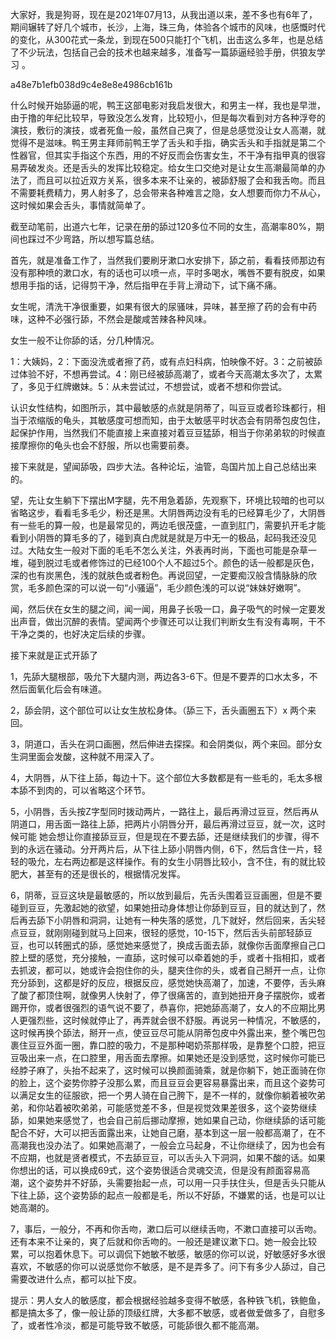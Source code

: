 大家好，我是狗哥，现在是2021年07月13，从我出道以来，差不多也有6年了，期间辗转了好几个城市，长沙，上海，珠三角，体验各个城市的风味，也感慨时代的变化，从300花式一条龙，到现在500只能打个飞机，出击这么多年，也是总结了不少玩法，包括自己会的技术也越来越多，准备写一篇舔逼经验手册，供狼友学习 。

a48e7b1efb038d9c4e8e8e4986cb161b

什么时候开始舔逼的呢，鸭王这部电影对我启发很大，和男主一样，我也是早泄，由于撸的年纪比较早，导致没怎么发育，比较短小，但是每次看到对方各种浮夸的演技，敷衍的演技，或者死鱼一般，虽然自己爽了，但是总感觉没让女人高潮，就觉得不是滋味。鸭王男主拜师前鸭王学了舌头和手指，确实舌头和手指就是第二个性器官，但其实手指这个东西，用的不好反而会伤害女生，不干净有指甲真的很容易弄破发炎。还是舌头的发挥比较稳定。给女生口交绝对是让女生高潮最简单的办法了，而且可以拉近双方关系，很多本来不让亲的，被舔舒服了会和我舌吻。而且不需要耗费精力，男人射多了，总会带来各种难言之隐，女人想要而你力不从心，这时候如果会舌头，事情就简单了。

截至动笔前，出道六七年，记录在册的舔过120多位不同的女生，高潮率80%，期间也踩过不少弯路，所以想写篇总结。

首先，就是准备工作了，当然我们要刷牙漱口水安排下，舔之前，看看技师那边有没有那种喷的漱口水，有的话也可以喷一点，平时多喝水，嘴唇不要有脱皮，如果想用手指的话，记得剪干净，然后指甲在手背上滑动下，试下痛不痛。

女生呢，清洗干净很重要，如果有很大的尿骚味，异味，甚至擦了药的会有中药味，这种不必强行舔，不然会是酸咸苦辣各种风味。

女生一般不让你舔的话，分几种情况。

1：大姨妈，2：下面没洗或者擦了药，或有点妇科病，怕映像不好。3：之前被舔过体验不好，不想再尝试。4：刚已经被舔高潮了，或者今天高潮太多次了，太累了，多见于红牌嫩妹。5：从未尝试过，不想尝试，或者不想和你尝试。

认识女性结构，如图所示，其中最敏感的点就是阴蒂了，叫豆豆或者珍珠都行，相当于浓缩版的龟头，其敏感度可想而知，由于太敏感平时状态会有阴蒂包皮包住，起保护作用，当然我们不能直接上来直接对着豆豆猛舔，相当于你弟弟软的时候直接摩擦你的龟头也会不舒服，所以也需要前奏。

接下来就是，望闻舔吸，四步大法。各种论坛，油管，岛国片加上自己总结出来的。

望，先让女生躺下下摆出M字腿，先不用急着舔，先观察下，环境比较暗的也可以省略这步，看看毛多毛少，粉还是黑。大阴唇两边没有毛的已经算毛少了，大阴唇有一些毛的算一般，也是最常见的，两边毛很茂盛，一直到肛门，需要扒开毛才能看到小阴唇的算毛多的了，碰到真白虎就是就是万中无一的极品，起码我还没见过。大陆女生一般对下面的毛毛不怎么关注，外表再时尚，下面也可能是杂草一堆，碰到脱过毛或者修饰过的已经100个人不超过5个。颜色的话一般都是灰色，深的也有炭黑色，浅的就肤色或者粉色。再说回望，一定要痴汉般含情脉脉的欣赏，毛多颜色深的可以说一句“小骚逼”，毛少颜色浅的可以说“妹妹好嫩啊”。

闻，然后伏在女生的腿之间，闻一闻，用鼻子长吸一口，鼻子吸气的时候一定要发出声音，做出沉醉的表情。望闻两个步骤还可以让我们判断女生有没有毒啊，干不干净之类的，也好决定后续的步骤。

接下来就是正式开舔了

1，先舔大腿根部，吸允下大腿内测，两边各3-6下。但是不要弄的口水太多，不然后面氧化后会有味道。

2，舔会阴，这个部位可以让女生放松身体。（舔三下，舌头画圈五下）x 两个来回。

3，阴道口，舌头在洞口画圈，然后伸进去探探。和会阴类似，两个来回。部分女生洞里面会发酸，这种就不用深入了。

4，大阴唇，从下往上舔，每边十下。这个部位大多数都是有一些毛的，毛太多根本舔不到肉的，可以省略这个环节。

5，小阴唇，舌头按Z字型同时拨动两片，一路往上，最后再滑过豆豆，然后再从阴道口，用舌面一路往上舔，把两片小阴唇分开，最后再滑过豆豆，就一次，这时候可能 她会想让你直接舔豆豆，但是现在不要去舔，还是继续我们的步骤，得不到的永远在骚动。分开两片后，从下往上舔小阴唇内侧，6下，然后含住一片，轻轻的吸允，左右两边都是这样操作。有的女生小阴唇比较小，含不住，有的就比较肥大，甚至有的还是很长的，根据情况发挥。

6，阴蒂，豆豆这块是最敏感的，所以放到最后，先舌头围着豆豆画圈，但是不要碰到豆豆，先激起她的欲望，如果她扭动身体想让你舔到豆豆，目的就达到了，然后再去舔下小阴唇和洞洞，让她有一种失落的感觉，几下就好，然后回来，舌尖轻点豆豆，就刚刚碰到就马上回来，很轻的感觉，10-15下，然后舌头前部轻舔豆豆，也可以转圈式的舔，感觉她来感觉了，换成舌面去舔，就像你舌面摩擦自己口腔上壁的感觉，充分接触，一直舔，这时候可以牵着她的手，或者十指相扣，或者去抓波，都可以，她或许会抱住你的头，腿夹住你的头，或者自己掰开一点，让你充分舔到，这都是好的反应，根据反应，感觉她快高潮了，加速，不要停，舌头麻了酸了都顶住啊，就像男人快射了，停了很痛苦的，直到她扭开身子摆脱你，或者踢开你，或者很强烈的语气说不要了，恭喜你，把她舔高潮了，女人的不应期比男人更强烈些，这时候就停止了，再弄就会很不舒服。再说另一种情况，不敏感的，这时候再换个舔法，掰开一点，使豆豆尽可能从阴蒂包皮中外露出来，整个嘴巴包裹住豆豆外面一圈，靠口腔的吸力，不是那种喝奶茶那样吸，是靠整个口腔，把豆豆吸出来一点，在口腔里，用舌面去摩擦。如果她还是没到感觉，这时候你可能已经脖子麻了，头抬不起来了，这时候可以换颜面骑乘，就是你躺下，她正面骑在你的脸上，这个姿势你脖子没那么累，而且豆豆会更容易暴露出来，而且这个姿势可以满足女生的征服欲，把一个男人骑在自己胯下，是不一样的，就像你躺着被吹弟弟，和你站着被吹弟弟，可能感觉差不多，但是视觉效果差很多，这个姿势继续舔，如果她来感觉了，也会自己前后挪动摩擦，她如果自己动，你继续舔的话可能配合不好，大可以把舌面露出来，让她自己磨，基本到这一层一般都高潮了，在不高潮我也没办法了。如果她高潮了，一般会立马起身，不让你继续了，因为也会有不应期，也就是贤者模式，不去舔豆豆，可以舌头入下洞洞，如果不酸的话。如果你想出的话，可以换成69式，这个姿势很适合灵魂交流，但是没有颜面容易高潮，这个姿势并不好舔，头需要抬起一点，可以用一只手扶住头，但是舌头只能从下往上舔，这个姿势舔的起点一般都是毛，所以不好舔，不嫌累的话，也是可以让她高潮的。

7，事后，一般分，不再和你舌吻，漱口后可以继续舌吻，不漱口直接可以舌吻。还有本来不让亲的，爽了后就和你舌吻的。一般还是建议漱下口。她一般会比较累，可以抱着休息下。可以调侃下她敏不敏感，敏感的你可以说，好敏感好多水很喜欢，不敏感的你可以说感觉你不敏感，是不是弄多了。问下有多少人舔过，自己需要改进什么点，都可以扯下皮。

提示：男人女人的敏感度，都会根据经验越多变得不敏感，各种铁飞机，铁鲍鱼，都是搞太多了，像一般让舔的顶级红牌，大多都不敏感，或者做爱做多了，自慰多了，或者性冷淡，都是可能导致不敏感，可能舔很久都不能高潮。



